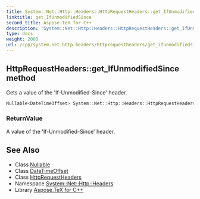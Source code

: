 ```yaml
---
title: System::Net::Http::Headers::HttpRequestHeaders::get_IfUnmodifiedSince method
linktitle: get_IfUnmodifiedSince
second_title: Aspose.TeX for C++
description: 'System::Net::Http::Headers::HttpRequestHeaders::get_IfUnmodifiedSince method. Gets a value of the ''If-Unmodified-Since'' header in C++.'
type: docs
weight: 2000
url: /cpp/system.net.http.headers/httprequestheaders/get_ifunmodifiedsince/
---
```

## HttpRequestHeaders::get_IfUnmodifiedSince method


Gets a value of the 'If-Unmodified-Since' header.

```cpp
Nullable<DateTimeOffset> System::Net::Http::Headers::HttpRequestHeaders::get_IfUnmodifiedSince()
```


### ReturnValue

A value of the 'If-Unmodified-Since' header.

## See Also

* Class [Nullable](../../../system/nullable/)
* Class [DateTimeOffset](../../../system/datetimeoffset/)
* Class [HttpRequestHeaders](../)
* Namespace [System::Net::Http::Headers](../../)
* Library [Aspose.TeX for C++](../../../)
